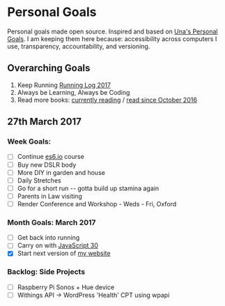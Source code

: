 Personal Goals
==============

Personal goals made open source. Inspired and based on [Una's Personal Goals](https://github.com/una/personal-goals). I am keeping them here because: accessibility across computers I use, transparency, accountability, and versioning.

## Overarching Goals
1. Keep Running [Running Log 2017](/running/2017-weekly.md)
2. Always be Learning, Always be Coding
3. Read more books: [currently reading](/books/books-in-progress.md) / [read since October 2016](/books/books-read.md)

## 27th March 2017

### Week Goals:
- [ ] Continue [es6.io](https://es6.io) course
- [ ] Buy new DSLR body
- [ ] More DIY in garden and house
- [ ] Daily Stretches
- [ ] Go for a short run -- gotta build up stamina again
- [ ] Parents in Law visiting
- [ ] Render Conference and Workshop - Weds - Fri, Oxford

### Month Goals: March 2017
- [ ] Get back into running
- [ ] Carry on with [JavaScript 30](https://javascript30.com/)
- [x] Start next version of [my website](https://big-andy.co.uk)

### Backlog: Side Projects
- [ ] Raspberry Pi Sonos + Hue device
- [ ] Withings API -> WordPress 'Health' CPT using wpapi
